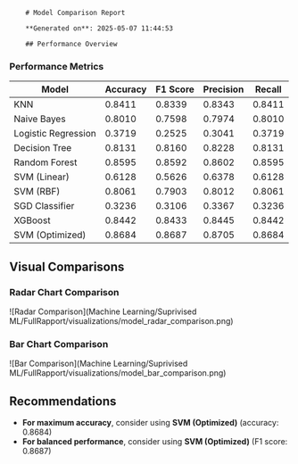 
        # Model Comparison Report

        **Generated on**: 2025-05-07 11:44:53

        ## Performance Overview

### Performance Metrics
| Model | Accuracy | F1 Score | Precision | Recall |
|-------|----------|----------|-----------|--------|
| KNN | 0.8411 | 0.8339 | 0.8343 | 0.8411 |
| Naive Bayes | 0.8010 | 0.7598 | 0.7974 | 0.8010 |
| Logistic Regression | 0.3719 | 0.2525 | 0.3041 | 0.3719 |
| Decision Tree | 0.8131 | 0.8160 | 0.8228 | 0.8131 |
| Random Forest | 0.8595 | 0.8592 | 0.8602 | 0.8595 |
| SVM (Linear) | 0.6128 | 0.5626 | 0.6378 | 0.6128 |
| SVM (RBF) | 0.8061 | 0.7903 | 0.8012 | 0.8061 |
| SGD Classifier | 0.3236 | 0.3106 | 0.3367 | 0.3236 |
| XGBoost | 0.8442 | 0.8433 | 0.8445 | 0.8442 |
| SVM (Optimized) | 0.8684 | 0.8687 | 0.8705 | 0.8684 |

## Visual Comparisons
### Radar Chart Comparison
![Radar Comparison](Machine Learning/Suprivised ML/FullRapport/visualizations/model_radar_comparison.png)

### Bar Chart Comparison
![Bar Comparison](Machine Learning/Suprivised ML/FullRapport/visualizations/model_bar_comparison.png)

## Recommendations
- **For maximum accuracy**, consider using **SVM (Optimized)** (accuracy: 0.8684)
- **For balanced performance**, consider using **SVM (Optimized)** (F1 score: 0.8687)

